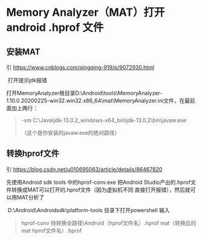 # Memory Analyzer（MAT）打开android .hprof 文件

## 安装MAT 

 引 https://www.cnblogs.com/qingqing-919/p/9072930.html

​	打开提示jdk报错 

打开MemoryAnalyzer根目录D:\Android\tools\MemoryAnalyzer-1.10.0.20200225-win32.win32.x86_64\mat\MemoryAnalyzer.ini文件，在最前面加上两行：

> -vm
> C:\Java\jdk-13.0.2_windows-x64_bin\jdk-13.0.2\bin\javaw.exe
>
> （这个是你安装的javaw.exe的绝对路径）

## 转换hprof文件

引 https://blog.csdn.net/u010695063/article/details/86467820

先使用Android sdk tools 中的hprof-conv.exe 把Android Studio产出的.hprof文件转换成MAT可以打开的.hprof文件（因为虚拟机不同 直接打开报错），然后就可以用MAT分析了 



​    D:\Android\Androidsdk\platform-tools  目录下打开powershell 输入

>  hprof-conv 待转换全路径\Android（hprof文件名）.hprof mat（转换后的mat hprof文件名）.hprof